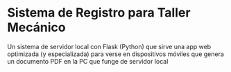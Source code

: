 # Sistema de Registro para Taller Mecánico

Un sistema de servidor local con Flask (Python) que sirve una app web optimizada (y especializada) para verse en dispositivos móviles que genera un documento PDF en la PC que funge de servidor local

